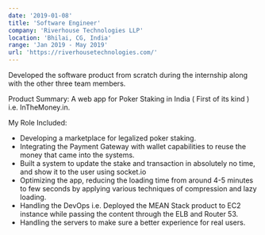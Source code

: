 ```yaml
---
date: '2019-01-08'
title: 'Software Engineer'
company: 'Riverhouse Technologies LLP'
location: 'Bhilai, CG, India'
range: 'Jan 2019 - May 2019'
url: 'https://riverhousetechnologies.com/'
---
```


Developed the software product from scratch during the internship along with the other three team members.

Product Summary: A web app for Poker Staking in India ( First of its kind ) i.e. InTheMoney.in.

My Role Included:

- Developing a marketplace for legalized poker staking.
- Integrating the Payment Gateway with wallet capabilities to reuse the money that came into the systems.
- Built a system to update the stake and transaction in absolutely no time, and show it to the user using socket.io
- Optimizing the app, reducing the loading time from around 4-5 minutes to few seconds by applying various techniques of compression and lazy loading.
- Handling the DevOps i.e. Deployed the MEAN Stack product to EC2 instance while passing the content through the ELB and Router 53.
- Handling the servers to make sure a better experience for real users.
